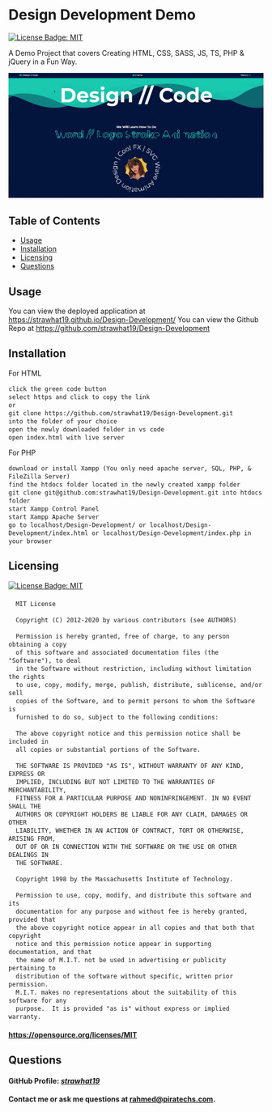 # Design Development Demo

[![License Badge: MIT](https://img.shields.io/badge/License-MIT-blue.svg)](https://opensource.org/licenses/MIT)

A Demo Project that covers Creating HTML, CSS, SASS, JS, TS, PHP & jQuery in a Fun Way.

![Screenshot of Application](./assets/css/images/Advanced-Concepts.gif)

## Table of Contents  
* [Usage](#usage)
* [Installation](#installation)
* [Licensing](#licensing)
* [Questions](#questions)

## Usage
You can view the deployed application at https://strawhat19.github.io/Design-Development/
You can view the Github Repo at https://github.com/strawhat19/Design-Development

## Installation
For HTML
```
click the green code button
select https and click to copy the link
or
git clone https://github.com/strawhat19/Design-Development.git
into the folder of your choice
open the newly downloaded folder in vs code
open index.html with live server
```
For PHP
```
download or install Xampp (You only need apache server, SQL, PHP, & FileZilla Server)
find the htdocs folder located in the newly created xampp folder
git clone git@github.com:strawhat19/Design-Development.git into htdocs folder
start Xampp Control Panel
start Xampp Apache Server
go to localhost/Design-Development/ or localhost/Design-Development/index.html or localhost/Design-Development/index.php in your browser
```

## Licensing
[![License Badge: MIT](https://img.shields.io/badge/License-MIT-blue.svg)](https://opensource.org/licenses/MIT)
#### 
      MIT License

      Copyright (C) 2012-2020 by various contributors (see AUTHORS)

      Permission is hereby granted, free of charge, to any person obtaining a copy
      of this software and associated documentation files (the "Software"), to deal
      in the Software without restriction, including without limitation the rights
      to use, copy, modify, merge, publish, distribute, sublicense, and/or sell
      copies of the Software, and to permit persons to whom the Software is
      furnished to do so, subject to the following conditions:

      The above copyright notice and this permission notice shall be included in
      all copies or substantial portions of the Software.

      THE SOFTWARE IS PROVIDED "AS IS", WITHOUT WARRANTY OF ANY KIND, EXPRESS OR
      IMPLIED, INCLUDING BUT NOT LIMITED TO THE WARRANTIES OF MERCHANTABILITY,
      FITNESS FOR A PARTICULAR PURPOSE AND NONINFRINGEMENT. IN NO EVENT SHALL THE
      AUTHORS OR COPYRIGHT HOLDERS BE LIABLE FOR ANY CLAIM, DAMAGES OR OTHER
      LIABILITY, WHETHER IN AN ACTION OF CONTRACT, TORT OR OTHERWISE, ARISING FROM,
      OUT OF OR IN CONNECTION WITH THE SOFTWARE OR THE USE OR OTHER DEALINGS IN
      THE SOFTWARE.
      
      Copyright 1998 by the Massachusetts Institute of Technology.

      Permission to use, copy, modify, and distribute this software and its
      documentation for any purpose and without fee is hereby granted, provided that
      the above copyright notice appear in all copies and that both that copyright
      notice and this permission notice appear in supporting documentation, and that
      the name of M.I.T. not be used in advertising or publicity pertaining to
      distribution of the software without specific, written prior permission.
      M.I.T. makes no representations about the suitability of this software for any
      purpose.  It is provided "as is" without express or implied warranty.
#### https://opensource.org/licenses/MIT

## Questions
#### GitHub Profile: [*strawhat19*](https://github.com/strawhat19)
#### Contact me or ask me questions at [rahmed@piratechs.com](mailto:rahmed@piratechs.com).